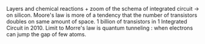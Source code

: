 Layers and chemical reactions + zoom of the schema of integrated circuit -> on silicon.
Moore's law is more of a tendency that the number of transistors doubles on same amount of space.
1 billion of transistors in 1 Integrated Circuit in 2010.
Limit to Morre's law is quantum tunneling : when electrons can jump the gap of few atoms.